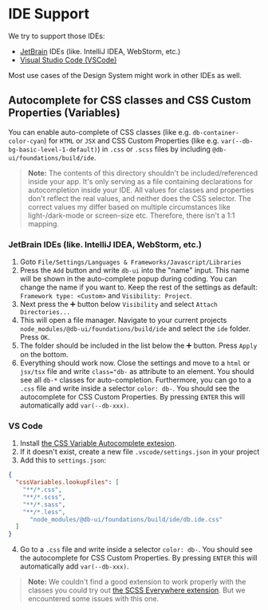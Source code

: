 # IDE Support

We try to support those IDEs:

-   [JetBrain](https://www.jetbrains.com/) IDEs (like. IntelliJ IDEA, WebStorm, etc.)
-   [Visual Studio Code (VSCode)](https://code.visualstudio.com/)

Most use cases of the Design System might work in other IDEs as well.


## Autocomplete for CSS classes and CSS Custom Properties (Variables)


You can enable auto-complete of CSS classes (like e.g. `db-container-color-cyan`)  for `HTML` or `JSX` and CSS Custom Properties (like e.g. `var(--db-bg-basic-level-1-default)`) in `.css` or `.scss` files by including `@db-ui/foundations/build/ide`.

> **Note:** The contents of this directory shouldn't be included/referenced inside your app. It's only serving as a file containing declarations for autocompletion inside your IDE. All values for classes and properties don't reflect the real values, and neither does the CSS selector. The correct values my differ based on multiple circumstances like light-/dark-mode or screen-size etc. Therefore, there isn't a 1:1 mapping.

### JetBrain IDEs (like. IntelliJ IDEA, WebStorm, etc.)

1. Goto `File/Settings/Languages & Frameworks/Javascript/Libraries`
2. Press the `Add` button and write `db-ui` into the "name" input. This name will be shown in the auto-complete popup during coding. You can change the name if you want to. Keep the rest of the settings as default: `Framework type: <Custom>` and `Visibility: Project`.
3. Next press the ➕ button below `Visibility` and select `Attach Directories...`
4. This will open a file manager. Navigate to your current projects `node_modules/@db-ui/foundations/build/ide` and select the `ide` folder. Press `OK`.
5. The folder should be included in the list below the ➕ button. Press `Apply` on the bottom.
6. Everything should work now. Close the settings and move to a `html` or `jsx/tsx` file and write `class="db-` as attribute to an element. You should see all `db-*` classes for auto-completion. Furthermore, you can go to a `.css` file and write inside a selector `color: db-`. You should see the autocomplete for CSS Custom Properties. By pressing `ENTER` this will automatically add `var(--db-xxx)`.

### VS Code

1. Install [the CSS Variable Autocomplete extesion](https://marketplace.visualstudio.com/items?itemName=vunguyentuan.vscode-css-variables).
2. If it doesn't exist, create a new file `.vscode/settings.json` in your project
3. Add this to `settings.json`:
````json settings.json
{
  "cssVariables.lookupFiles": [
    "**/*.css",
    "**/*.scss",
    "**/*.sass",
    "**/*.less",
	  "node_modules/@db-ui/foundations/build/ide/db.ide.css"
  ]
}
````
4. Go to a `.css` file and write inside a selector `color: db-`. You should see the autocomplete for CSS Custom Properties. By pressing `ENTER` this will automatically add `var(--db-xxx)`.

> **Note:** We couldn't find a good extension to work properly with the classes you could try out [the SCSS Everywhere extension](https://marketplace.visualstudio.com/items?itemName=gencer.html-slim-scss-css-class-completion). But we encountered some issues with this one.
